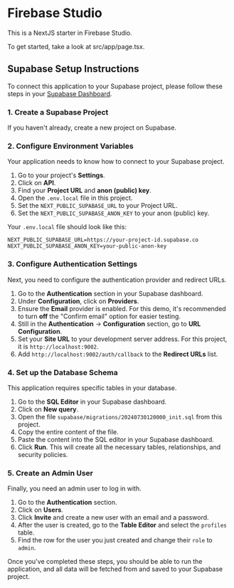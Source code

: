 # Firebase Studio

This is a NextJS starter in Firebase Studio.

To get started, take a look at src/app/page.tsx.

## Supabase Setup Instructions

To connect this application to your Supabase project, please follow these steps in your [Supabase Dashboard](https://supabase.com/dashboard).

### 1. Create a Supabase Project

If you haven't already, create a new project on Supabase.

### 2. Configure Environment Variables

Your application needs to know how to connect to your Supabase project.

1.  Go to your project's **Settings**.
2.  Click on **API**.
3.  Find your **Project URL** and **anon (public) key**.
4.  Open the `.env.local` file in this project.
5.  Set the `NEXT_PUBLIC_SUPABASE_URL` to your Project URL.
6.  Set the `NEXT_PUBLIC_SUPABASE_ANON_KEY` to your anon (public) key.

Your `.env.local` file should look like this:

```
NEXT_PUBLIC_SUPABASE_URL=https://your-project-id.supabase.co
NEXT_PUBLIC_SUPABASE_ANON_KEY=your-public-anon-key
```

### 3. Configure Authentication Settings

Next, you need to configure the authentication provider and redirect URLs.

1.  Go to the **Authentication** section in your Supabase dashboard.
2.  Under **Configuration**, click on **Providers**.
3.  Ensure the **Email** provider is enabled. For this demo, it's recommended to turn **off** the "Confirm email" option for easier testing.
4.  Still in the **Authentication** -> **Configuration** section, go to **URL Configuration**.
5.  Set your **Site URL** to your development server address. For this project, it is `http://localhost:9002`.
6.  Add `http://localhost:9002/auth/callback` to the **Redirect URLs** list.

### 4. Set up the Database Schema

This application requires specific tables in your database.

1.  Go to the **SQL Editor** in your Supabase dashboard.
2.  Click on **New query**.
3.  Open the file `supabase/migrations/20240730120000_init.sql` from this project.
4.  Copy the entire content of the file.
5.  Paste the content into the SQL editor in your Supabase dashboard.
6.  Click **Run**. This will create all the necessary tables, relationships, and security policies.


### 5. Create an Admin User

Finally, you need an admin user to log in with.

1.  Go to the **Authentication** section.
2.  Click on **Users**.
3.  Click **Invite** and create a new user with an email and a password.
4.  After the user is created, go to the **Table Editor** and select the `profiles` table.
5.  Find the row for the user you just created and change their `role` to `admin`.

Once you've completed these steps, you should be able to run the application, and all data will be fetched from and saved to your Supabase project.

